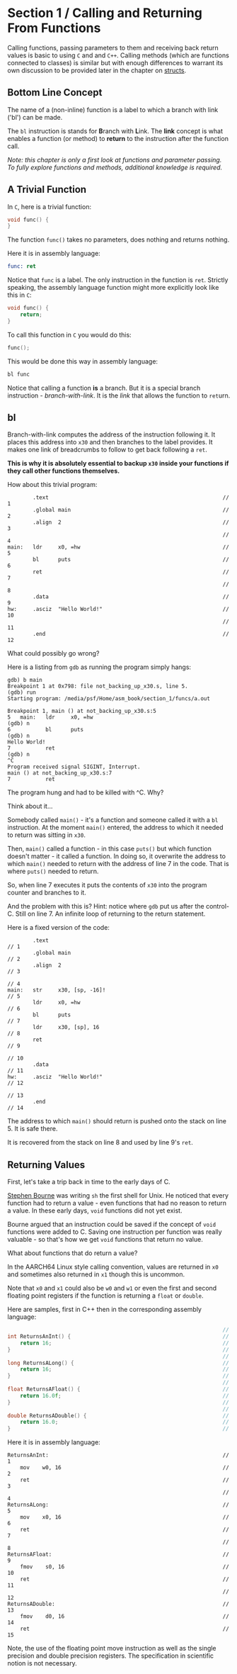 # Section 1 / Calling and Returning From Functions

Calling functions, passing parameters to them and receiving back return values is basic to using `C` and and `C++`. Calling methods (which are functions connected to classes) is similar but with enough differences to warrant its own discussion to be provided later in the chapter on [structs](../struct/structs.md).

## Bottom Line Concept

The name of a (non-inline) function is a label to which a branch with link ('bl') can be made.

The `bl` instruction is stands for **B**ranch with **L**ink. The **link** concept is what enables a function (or method) to **return** to the instruction after the function call.

*Note: this chapter is only a first look at functions and parameter passing. To fully explore functions and methods, additional knowledge is required.*

## A Trivial Function

In `C`, here is a trivial function:

```c
void func() {
}
```

The function `func()` takes no parameters, does nothing and returns nothing.

Here it is in assembly language:

```asm
func: ret
```

Notice that `func` is a label. The only instruction in the function is `ret`. Strictly speaking, the assembly language function might more explicitly look like this in `C`:

```c
void func() {
	return;
}
```

To call this function in `C` you would do this:

```c
func();
```

This would be done this way in assembly language:

```asm
bl func
```

Notice that calling a function **is** a branch. But it is a special branch instruction - *branch-with-link*. It is the *link* that allows the function to `ret`urn.

## **bl**

Branch-with-link computes the address of the instruction following it.
It places this address into `x30` and then branches to the label
provides. It makes one link of breadcrumbs to follow to get back
following a `ret`.

**This is why it is absolutely essential to backup `x30` inside your
functions if they call other functions themselves.**

How about this trivial program:

```text
        .text                                                       // 1 
        .global main                                                // 2 
        .align  2                                                   // 3 
                                                                    // 4 
main:   ldr     x0, =hw                                             // 5 
        bl      puts                                                // 6 
        ret                                                         // 7 
                                                                    // 8 
        .data                                                       // 9 
hw:     .asciz  "Hello World!"                                      // 10 
                                                                    // 11 
        .end                                                        // 12 
```

What could possibly go wrong?

Here is a listing from `gdb` as running the program simply
hangs:

```text
gdb) b main
Breakpoint 1 at 0x798: file not_backing_up_x30.s, line 5.
(gdb) run
Starting program: /media/psf/Home/asm_book/section_1/funcs/a.out 

Breakpoint 1, main () at not_backing_up_x30.s:5
5	main:	ldr		x0, =hw
(gdb) n
6			bl		puts
(gdb) n
Hello World!
7			ret
(gdb) n
^C
Program received signal SIGINT, Interrupt.
main () at not_backing_up_x30.s:7
7			ret
```

The program hung and had to be killed with ^C. Why?

Think about it...

Somebody called `main()` - it's a function and someone called it with
a `bl` instruction. At the moment `main()` entered, the address to
which it needed to return was sitting in `x30`.

Then, `main()` called a function - in this case `puts()` but which
function doesn't matter - it called a function. In doing so, it
overwrite the address to which `main()` needed to return with the
address of line 7 in the code. That is where `puts()` needed to
return.

So, when line 7 executes it puts the contents of `x30` into the
program counter and branches to it.

And the problem with this is? Hint: notice where `gdb` put us after
the control-C. Still on line 7. An infinite loop of returning to the
return statement.

Here is a fixed version of the code:

```text
        .text                                                           // 1 
        .global main                                                    // 2 
        .align  2                                                       // 3 
                                                                        // 4 
main:   str     x30, [sp, -16]!                                         // 5 
        ldr     x0, =hw                                                 // 6 
        bl      puts                                                    // 7 
        ldr     x30, [sp], 16                                           // 8 
        ret                                                             // 9 
                                                                        // 10 
        .data                                                           // 11 
hw:     .asciz  "Hello World!"                                          // 12 
                                                                        // 13 
        .end                                                            // 14 
```

The address to which `main()` should return is pushed onto the stack on
line 5. It is safe there.

It is recovered from the stack on line 8 and used by line 9's `ret`.

## Returning Values

First, let's take a trip back in time to the early days of C.

[Stephen Bourne](https://en.wikipedia.org/wiki/Stephen_R._Bourne) was
writing `sh` the first shell for Unix. He noticed that every function
had to return a value - even functions that had no reason to return
a value. In these early days, `void` functions did not yet exist.

Bourne argued that an instruction could be saved if the concept of
`void` functions were added to C. Saving one instruction per function
was really valuable - so that's how we get `void` functions that
return no value.

What about functions that do return a value?

In the AARCH64 Linux style calling convention, values are returned in
`x0` and sometimes also returned in `x1` though this is uncommon.

Note that `x0` and `x1` could also be `w0` and `w1` or even the first
and second floating point registers if the function is returning a
`float` or `double`.

Here are samples, first in C++ then in the corresponding assembly
language:

```c++
                                                                    // 1 
int ReturnsAnInt() {                                                // 2 
    return 16;                                                      // 3 
}                                                                   // 4 
                                                                    // 5 
long ReturnsALong() {                                               // 6 
    return 16;                                                      // 7 
}                                                                   // 8 
                                                                    // 9 
float ReturnsAFloat() {                                             // 10 
    return 16.0f;                                                   // 11 
}                                                                   // 12 
                                                                    // 13 
double ReturnsADouble() {                                           // 14 
    return 16.0;                                                    // 15 
}                                                                   // 16
```

Here it is in assembly language:

```text
ReturnsAnInt:                                                       // 1 
    mov    w0, 16                                                   // 2 
    ret                                                             // 3 
                                                                    // 4 
ReturnsALong:                                                       // 5 
    mov    x0, 16                                                   // 6 
    ret                                                             // 7 
                                                                    // 8 
ReturnsAFloat:                                                      // 9 
    fmov    s0, 16                                                  // 10 
    ret                                                             // 11 
                                                                    // 12 
ReturnsADouble:                                                     // 13 
    fmov    d0, 16                                                  // 14 
    ret                                                             // 15
```

Note, the use of the floating point move instruction as well as the
single precision and double precision registers. The specification in
scientific notion is not necessary.
